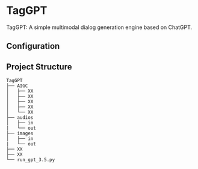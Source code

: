 # TagGPT
TagGPT: A simple multimodal dialog generation engine based on ChatGPT.

## Configuration

## Project Structure

```
TagGPT
├── AIGC
│   ├── XX
│   ├── XX
│   ├── XX
│   ├── XX
│   └── XX
├── audios
│   ├── in
|   └── out
├── images
│   ├── in
|   └── out
├── XX
├── XX
└── run_gpt_3.5.py
```

